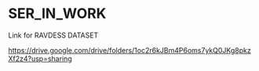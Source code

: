 # SER_IN_WORK

Link for RAVDESS DATASET

https://drive.google.com/drive/folders/1oc2r6kJBm4P6oms7ykQ0JKg8pkzXf2z4?usp=sharing
